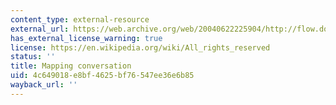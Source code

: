 ```yaml
---
content_type: external-resource
external_url: https://web.archive.org/web/20040622225904/http://flow.doorsofperception.com/content/susani_trans.html
has_external_license_warning: true
license: https://en.wikipedia.org/wiki/All_rights_reserved
status: ''
title: Mapping conversation
uid: 4c649018-e8bf-4625-bf76-547ee36e6b85
wayback_url: ''
---
```

